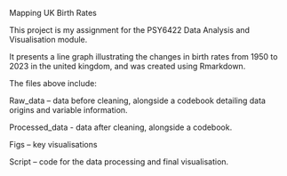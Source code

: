 Mapping UK Birth Rates

This project is my assignment for the PSY6422 Data Analysis and Visualisation module. 

It presents a line graph illustrating the changes in birth rates from 1950 to 2023 in the united kingdom, and was created using Rmarkdown. 

The files above include:

Raw_data – data before cleaning, alongside a codebook detailing data origins and variable information. 

Processed_data - data after cleaning, alongside a codebook.

Figs – key visualisations

Script – code for the data processing and final visualisation.  
